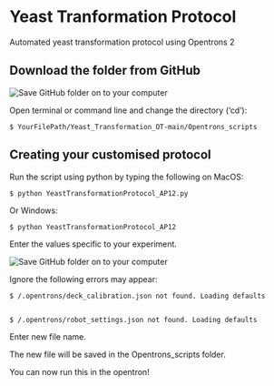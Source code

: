 # Yeast Tranformation Protocol
Automated yeast transformation protocol using Opentrons 2

Download the folder from GitHub
-------------------

![Save GitHub folder on to your computer](https://i.postimg.cc/1t8HdhjY/Screenshot-2020-12-14-at-15-56-09.png)

Open terminal or command line and change the directory (‘cd’):

	$ YourFilePath/Yeast_Transformation_OT-main/Opentrons_scripts
 
Creating your customised protocol
-------------------

Run the script using python by typing the following on MacOS:

	$ python YeastTransformationProtocol_AP12.py
	
Or Windows:
  
	$ python YeastTransformationProtocol_AP12


Enter the values specific to your experiment.

![Save GitHub folder on to your computer](https://i.postimg.cc/cLFZ72tb/Screenshot-2020-12-14-at-16-23-20.png)

Ignore the following errors may appear:
  
	$ /.opentrons/deck_calibration.json not found. Loading defaults


	$ /.opentrons/robot_settings.json not found. Loading defaults


Enter new file name. 

The new file will be saved in the Opentrons_scripts folder.

You can now run this in the opentron!





